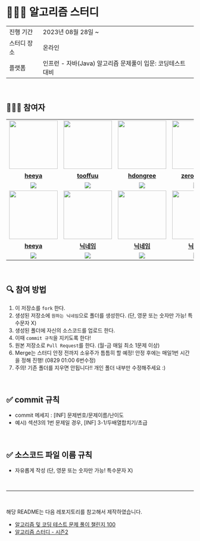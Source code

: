 # 👩🏻‍💻 알고리즘 스터디

<table>
  <tr>
    <td>진행 기간</td>
    <td>2023년 08월 28일 ~ </td>
  </tr>
  <tr>
    <td>스터디 장소</td>
    <td>온라인</td>
  </tr>
  <tr>
    <td>플랫폼</td>
    <td>인프런 - 자바(Java) 알고리즘 문제풀이 입문: 코딩테스트 대비</td>
  </tr>
</table>

<br/>

## 🤸🏻‍♀️ 참여자

<table>
 <tr>
    <td align="center"><a href="https://github.com/heeya7"><img src="https://avatars.githubusercontent.com/heeya7" width="130px;" alt=""></a></td>
    <td align="center"><a href="https://github.com/tooffuu"><img src="https://avatars.githubusercontent.com/tooffuu" width="130px;" alt=""></a></td>
    <td align="center"><a href="https://github.com/hdongree"><img src="https://avatars.githubusercontent.com/hdongree" width="130px;" alt=""></a></td>
    <td align="center"><a href="https://github.com/zerohyun.j"><img src="https://avatars.githubusercontent.com/zerohyun.j" width="130px;" alt=""></a></td>
    <td align="center"><a href="https://github.com/깃헙아이디"><img src="https://avatars.githubusercontent.com/깃헙아이디" width="130px;" alt=""></a></td>
  </tr>
  <tr>
    <td align="center"><a href="https://github.com/heeya7"><b>heeya</b></a></td>
    <td align="center"><a href="https://github.com/tooffuu"><b>tooffuu</b></a></td>
    <td align="center"><a href="https://github.com/hdongree"><b>hdongree</b></a></td>
    <td align="center"><a href="https://github.com/zerohyun.j"><b>zerohyun.j</b></a></td>
    <td align="center"><a href="https://github.com/깃헙아이디"><b>닉네임</b></a></td>
  </tr>
  <tr> 
    <td align="center"><img src="https://img.shields.io/badge/Java-007396.svg?&style=for-the-badge&logo=Java&logoColor=white"></td>
    <td align="center"><img src="https://img.shields.io/badge/Java-007396?style=for-the-badge&logo=java&logoColor=white"><br/></td>
    <td align="center"><img src="https://img.shields.io/badge/Java-007396?style=for-the-badge&logo=java&logoColor=white"><br/></td>
    <td align="center"><img src="https://img.shields.io/badge/Java-007396?style=for-the-badge&logo=java&logoColor=white"><br/></td>
    <td align="center"><img src="https://img.shields.io/badge/Java-007396?style=for-the-badge&logo=java&logoColor=white"><br/></td>
  </tr>
   <tr>
    <td align="center"><a href="https://github.com/깃헙아이디"><img src="https://avatars.githubusercontent.com/깃헙아이디" width="130px;" alt=""></a></td>
    <td align="center"><a href="https://github.com/깃헙아이디"><img src="https://avatars.githubusercontent.com/깃헙아이디" width="130px;" alt=""></a></td>
    <td align="center"><a href="https://github.com/깃헙아이디"><img src="https://avatars.githubusercontent.com/깃헙아이디" width="130px;" alt=""></a></td>
    <td align="center"><a href="https://github.com/깃헙아이디"><img src="https://avatars.githubusercontent.com/깃헙아이디" width="130px;" alt=""></a></td>
    <td align="center"><a href="https://github.com/깃헙아이디"><img src="https://avatars.githubusercontent.com/깃헙아이디" width="130px;" alt=""></a></td>
  </tr>
  <tr>
    <td align="center"><a href="https://github.com/깃헙아이디"><b>heeya</b></a></td>
    <td align="center"><a href="https://github.com/깃헙아이디"><b>닉네임</b></a></td>
    <td align="center"><a href="https://github.com/깃헙아이디"><b>닉네임</b></a></td>
    <td align="center"><a href="https://github.com/깃헙아이디"><b>닉네임</b></a></td>
    <td align="center"><a href="https://github.com/깃헙아이디"><b>닉네임</b></a></td>
  </tr>
  <tr> 
    <td align="center"><img src="https://img.shields.io/badge/Java-007396.svg?&style=for-the-badge&logo=Java&logoColor=white"></td>
    <td align="center"><img src="https://img.shields.io/badge/Java-007396?style=for-the-badge&logo=java&logoColor=white"><br/></td>
    <td align="center"><img src="https://img.shields.io/badge/Java-007396?style=for-the-badge&logo=java&logoColor=white"><br/></td>
    <td align="center"><img src="https://img.shields.io/badge/Java-007396?style=for-the-badge&logo=java&logoColor=white"><br/></td>
    <td align="center"><img src="https://img.shields.io/badge/Java-007396?style=for-the-badge&logo=java&logoColor=white"><br/></td>
  </tr>
</table>

<br/>

## 🔍 참여 방법
1. 이 저장소를 `fork` 한다.
2. 생성된 저장소에 `원하는 닉네임`으로 폴더를 생성한다. (단, 영문 또는 숫자만 가능! 특수문자 X)
3. 생성된 폴더에 자신의 소스코드를 업로드 한다.
4. 이때 `commit 규칙`을 지키도록 한다!
5. 원본 저장소로 `Pull Request`를 한다. (월-금 매일 최소 1문제 이상)
6. Merge는 스터디 안정 전까지 소유주가 틈틈히 할 예정! 안정 후에는 매일1번 시간을 정해 진행! (0829 01:00 6번수정)
7. 주의! 기존 폴더를 지우면 안됩니다!! 개인 폴더 내부만 수정해주세요 :)

<br/>

## ✅ commit 규칙

* commit 메세지 : [INF] 문제번호/문제이름/난이도
* 예시) 섹션3의 1번 문제일 경우, [INF] 3-1/두배열합치기/초급

<br/>

## ✅ 소스코드 파일 이름 규칙
* 자유롭게 작성 (단, 영문 또는 숫자만 가능! 특수문자 X)

<br/>

---

<br/>

해당 README는 다음 레포지토리를 참고해서 제작하였습니다.

- [알고리즘 및 코딩 테스트 문제 풀이 챌린지 100](https://github.com/ellynhan/challenge100-codingtest-study)
- [알고리즘 스터디 - 시즌2](https://github.com/CodeSquad-2023-BE-Study/Algorithm-Study)
